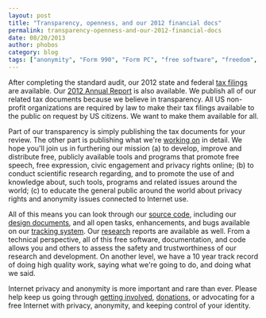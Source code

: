 ```yaml
---
layout: post
title: "Transparency, openness, and our 2012 financial docs"
permalink: transparency-openness-and-our-2012-financial-docs
date: 08/20/2013
author: phobos
category: blog
tags: ["anonymity", "Form 990", "Form PC", "free software", "freedom", "IRS", "openness", "privacy", "transparency"]
---
```


After completing the standard audit, our 2012 state and federal [tax filings](https://www.torproject.org/about/financials.html.en) are available. Our [2012 Annual Report](https://blog.torproject.org/blog/2012-annual-report) is also available. We publish all of our related tax documents because we believe in transparency. All US non-profit organizations are required by law to make their tax filings available to the public on request by US citizens. We want to make them available for all.

Part of our transparency is simply publishing the tax documents for your review. The other part is publishing what we're [working on](https://trac.torproject.org/projects/tor/wiki/org/sponsors) in detail. We hope you'll join us in furthering our mission (a) to develop, improve and distribute free, publicly available tools and programs that promote free speech, free expression, civic engagement and privacy rights online; (b) to conduct scientific research regarding, and to promote the use of and knowledge about, such tools, programs and related issues around the world; (c) to educate the general public around the world about privacy rights and anonymity issues connected to Internet use.

All of this means you can look through our [source code](https://gitweb.torproject.org/), including our [design documents](https://www.torproject.org/docs/documentation#DesignDoc), and all open tasks, enhancements, and bugs available on our [tracking system](https://trac.torproject.org/). Our [research](https://research.torproject.org/) reports are available as well. From a technical perspective, all of this free software, documentation, and code allows you and others to assess the safety and trustworthiness of our research and development. On another level, we have a 10 year track record of doing high quality work, saying what we're going to do, and doing what we said.

Internet privacy and anonymity is more important and rare than ever. Please help keep us going through [getting involved](https://www.torproject.org/getinvolved/volunteer.html.en), [donations](https://www.torproject.org/donate/donate.html.en), or advocating for a free Internet with privacy, anonymity, and keeping control of your identity.

